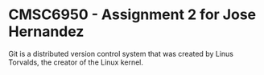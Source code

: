 # CMSC6950 - Assignment 2 for Jose Hernandez
Git is a distributed version control system that was created by
Linus Torvalds, the creator of the Linux kernel.

